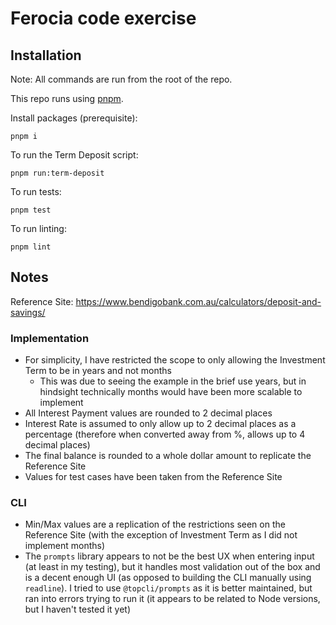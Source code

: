 # Ferocia code exercise

## Installation

Note: All commands are run from the root of the repo.

This repo runs using [pnpm](https://pnpm.io/).

Install packages (prerequisite):

```
pnpm i
```

To run the Term Deposit script:

```
pnpm run:term-deposit
```

To run tests:

```
pnpm test
```

To run linting:

```
pnpm lint
```

## Notes

Reference Site: https://www.bendigobank.com.au/calculators/deposit-and-savings/

### Implementation

- For simplicity, I have restricted the scope to only allowing the Investment Term to be in years and not months
  - This was due to seeing the example in the brief use years, but in hindsight technically months would have been more scalable to implement
- All Interest Payment values are rounded to 2 decimal places
- Interest Rate is assumed to only allow up to 2 decimal places as a percentage (therefore when converted away from %, allows up to 4 decimal places)
- The final balance is rounded to a whole dollar amount to replicate the Reference Site
- Values for test cases have been taken from the Reference Site

### CLI

- Min/Max values are a replication of the restrictions seen on the Reference Site (with the exception of Investment Term as I did not implement months)
- The `prompts` library appears to not be the best UX when entering input (at least in my testing), but it handles most validation out of the box and is a decent enough UI (as opposed to building the CLI manually using `readline`). I tried to use `@topcli/prompts` as it is better maintained, but ran into errors trying to run it (it appears to be related to Node versions, but I haven't tested it yet)
